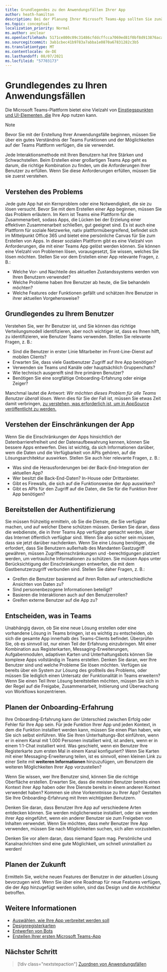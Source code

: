 ```yaml
---
title: Grundlegendes zu den Anwendungsfällen Ihrer App
author: heath-hamilton
description: Bei der Planung Ihrer Microsoft Teams-App sollten Sie zunächst verstehen, welche Probleme Ihre App zu lösen versucht.
ms.topic: conceptual
localization_priority: Normal
ms.author: anclear
ms.openlocfilehash: 5171ce800c09c31486cfddcffcca7069ed81f0bf8d913876acaaaef4144d7bf7
ms.sourcegitcommit: 3ab1cbec41b9783a7abba1e0870a67831282c3b5
ms.translationtype: MT
ms.contentlocale: de-DE
ms.lasthandoff: 08/07/2021
ms.locfileid: "57703173"
---
```

# <a name="understand-your-use-cases"></a>Grundlegendes zu Ihren Anwendungsfällen

Die Microsoft Teams-Plattform bietet eine Vielzahl von [Einstiegspunkten und UI-Elementen, die](../../concepts/extensibility-points.md) Ihre App nutzen kann.
> [!NOTE]
> Bevor Sie mit der Erstellung Ihrer Anwendungsfälle beginnen, müssen Sie über ein gutes Verständnis der Teams Funktionen und der Möglichkeiten auf der Teams Plattform verfügen, die sie verwendet.

Jede Interaktionsmethode mit Ihren Benutzern hat ihre Stärken und Schwachstellen. Beim Erstellen einer großartigen Teams App geht es darum, die richtige Kombination zu finden, um die Anforderungen Ihrer Benutzer zu erfüllen. Wenn Sie diese Anforderungen erfüllen, müssen Sie sie zuerst verstehen.

## <a name="understand-the-problem"></a>Verstehen des Problems

Jede gute App hat ein Kernproblem oder eine Notwendigkeit, die sie zu lösen versucht. Bevor Sie mit dem Erstellen einer App beginnen, müssen Sie das Problem erläutern. Im Kern ist Teams eine Plattform für die Zusammenarbeit, sodass Apps, die Lücken bei der Erzielung einer effektiven Zusammenarbeit schließen, gut geeignet sind. Es ist auch eine Plattform für soziale Netzwerke, nativ plattformübergreifend, befindet sich im Mittelpunkt Office 365 und bietet eine persönliche Canvas für Sie zum Erstellen von Apps. In dieser sozialen Plattform gibt es eine Vielzahl von Anforderungen, die mit einer Teams App gelöst werden können. Sie können eine Vielzahl von Problemen lösen, vorausgesetzt, Sie wissen, welches Sie lösen möchten. Stellen Sie vor dem Erstellen einer App relevante Fragen, z. B.:

* Welche Vor- und Nachteile des aktuellen Zustandssystems werden von Ihren Benutzern verwendet?
* Welche Probleme haben Ihre Benutzer ab heute, die Sie behandeln möchten?
* Welche Features oder Funktionen gefällt und schätzen Ihre Benutzer in ihrer aktuellen Vorgehensweise?

## <a name="understand-your-user"></a>Grundlegendes zu Ihrem Benutzer

Verstehen Sie, wer Ihr Benutzer ist, und Sie können das richtige Verteilungsmodell identifizieren, aber noch wichtiger ist, dass es Ihnen hilft, zu identifizieren, wie Benutzer Teams verwenden. Stellen Sie relevante Fragen, z. B.:

* Sind die Benutzer in erster Linie Mitarbeiter im Front-Line-Dienst auf mobilen Clients?
* Erwarten Sie, dass viele Gastbenutzer Zugriff auf Ihre App benötigen?
* Verwenden sie Teams und Kanäle oder hauptsächlich Gruppenchats?
* Wie technisch ausgereift sind Ihre primären Benutzer?
* Benötigen Sie eine sorgfältige Onboarding-Erfahrung oder einige Zeiger?

Manchmal lautet die Antwort: *Wir möchten dieses Problem für alle Teams Benutzer überall lösen.* Wenn dies für Sie der Fall ist, müssen Sie etwas Zeit damit verbringen, [zu verstehen, was erforderlich ist, um in AppSource veröffentlicht zu werden.](~/concepts/deploy-and-publish/appsource/prepare/submission-checklist.md)

## <a name="understand-the-limitations-of-the-app"></a>Verstehen der Einschränkungen der App

Wenn Sie die Einschränkungen der Apps hinsichtlich der Datenbarrierefreiheit und der Datenaufbewahrung kennen, können Sie bessere Apps entwerfen. Dies ist wichtig, da sich Informationen darüber, wem die Daten und die Verfügbarkeit von APIs gehören, auf die Lösungsarchitektur auswirken. Stellen Sie auch hier relevante Fragen, z. B.:

* Was sind die Herausforderungen bei der Back-End-Integration der aktuellen App?
* Wer besitzt die Back-End-Daten? In-House oder Drittanbieter.
* Gibt es Firewalls, die sich auf die Funktionsweise der App auswirken?
* Gibt es APIs für den Zugriff auf die Daten, die Sie für die Funktion Ihrer App benötigen? 

## <a name="provide-authentication"></a>Bereitstellen der Authentifizierung

Sie müssen frühzeitig ermitteln, ob Sie die Dienste, die Sie verfügbar machen, und auf welcher Ebene schützen müssen. Denken Sie daran, dass die webdienste, die in Ihrer Teams App verfügbar gemacht werden, über das Internet öffentlich verfügbar sind. Wenn Sie also sicher sein müssen, dass sie jetzt darüber nachdenken. Wenn Sie eine Lösung benötigen, die erfordert, dass Sie Benutzern außerhalb des Mandanten Gastzugriff gewähren, müssen Zugriffseinschränkungen und -berechtigungen platziert werden, um vertrauliche Informationen zu schützen. Sie müssen Apps unter Berücksichtigung der Einschränkungen entwerfen, die mit dem Gastbenutzerzugriff verbunden sind. Stellen Sie daher Fragen, z. B.: 

* Greifen die Benutzer basierend auf ihren Rollen auf unterschiedliche Ansichten von Daten zu?
* Sind personenbezogene Informationen beteiligt?
* Basieren die Interaktionen auch auf den Benutzerrollen?
* Greifen externe Benutzer auf die App zu?

## <a name="decide-what-goes-in-teams"></a>Entscheiden, was in Teams

Unabhängig davon, ob Sie eine neue Lösung erstellen oder eine vorhandene Lösung in Teams bringen, ist es wichtig zu entscheiden, ob sich die gesamte App innerhalb des Teams-Clients befindet. Überprüfen Sie, ob es sinnvoll ist, nur einen Teil der Erfahrung einzubringen. Mit einer Kombination aus Registerkarten, Messaging-Erweiterungen, Aufgabenmodulen, adaptiven Karten und Unterhaltungsbots können Sie komplexe Apps vollständig in Teams erstellen.
Denken Sie daran, wer Ihre Benutzer sind und welche Probleme Sie lösen möchten. Verfügen sie bereits über ein System zur Lösung des großteils des Problems, oder müssen Sie lediglich einen Untersatz der Funktionalität in Teams erweitern? Wenn Sie einen Teil Ihrer Lösung bereitstellen möchten, müssen Sie sich in der Regel auf die Freigabe, Zusammenarbeit, Initiierung und Überwachung von Workflows konzentrieren.

## <a name="plan-the-onboarding-experience"></a>Planen der Onboarding-Erfahrung

Ihre Onboarding-Erfahrung kann der Unterschied zwischen Erfolg oder Fehler für Ihre App sein. Für jede Funktion Ihrer App und jeden Kontext, in dem die Funktion installiert werden kann, müssen Sie einen Plan haben, wie Sie sich selbst einführen. Wie Sie Ihren Unterhaltungs-Bot einführen, wenn er in einem Kanal mit 1.000 Personen installiert wird, ist anders, wenn er in einem 1:1-Chat installiert wird. Was geschieht, wenn ein Benutzer Ihre Registerkarte zum ersten Mal in einem Kanal konfiguriert? Wenn Sie Karten mit einer Messaging-Erweiterung teilen, ist es sinnvoll, einen kleinen Link zu einer Seite mit **weiteren Informationen** hinzuzufügen, um Benutzern die weiteren Möglichkeiten Ihrer App vorzustellen?

Wenn Sie wissen, wer Ihre Benutzer sind, können Sie die richtige Oberfläche erstellen. Erwarten Sie, dass die meisten Benutzer bereits einen Kontext ihrer App haben oder Ihre Dienste bereits in einem anderen Kontext verwendet haben? Kommen sie ohne Vorkenntnisse zu Ihrer App? Gestalten Sie Ihre Onboarding-Erfahrung mit Ihren wichtigsten Benutzern.

Denken Sie daran, dass Benutzer Ihre App auf verschiedene Arten entdecken können. Sie werden möglicherweise installiert, oder sie werden ihrer App eingeführt, wenn ein anderer Benutzer sie zum Freigeben von Inhalten verwendet. Wenn Sie möchten, dass mehr Benutzer Ihre App verwenden, müssen Sie nach Möglichkeiten suchen, sich allen vorzustellen.

Denken Sie vor allem daran, dass niemand Spam mag. Persönliche und Kanalnachrichten sind eine gute Möglichkeit, um schnell uninstalliert zu werden!

## <a name="plan-for-the-future"></a>Planen der Zukunft

Ermitteln Sie, welche neuen Features der Benutzer in der aktuellen Lösung bevorzugen wird. Wenn Sie über eine Roadmap für neue Features verfügen, die der App hinzugefügt werden sollen, sind das Design und die Architektur betroffen.

## <a name="see-also"></a>Weitere Informationen

* [Auswählen, wie Ihre App verbreitet werden soll](../deploy-and-publish/apps-publish-overview.md)
* [Designregisterkarten](../../tabs/design/tabs.md)
* [Entwerfen von Bots](../../bots/design/bots.md)
* [Erstellen Ihrer ersten Microsoft Teams-App](../build-your-first-app/build-first-app-overview.md)

## <a name="next-step"></a>Nächster Schritt

> [!div class="nextstepaction"]
> [Zuordnen von Anwendungsfällen](../../concepts/design/map-use-cases.md)
